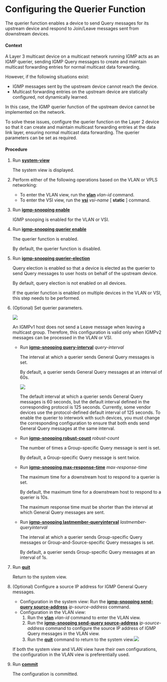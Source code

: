 Configuring the Querier Function
================================

The querier function enables a device to send Query messages for its upstream device and respond to Join/Leave messages sent from downstream devices.

#### Context

A Layer 3 multicast device on a multicast network running IGMP acts as an IGMP querier, sending IGMP Query messages to create and maintain multicast forwarding entries for normal multicast data forwarding.

However, if the following situations exist:

* IGMP messages sent by the upstream device cannot reach the device.
* Multicast forwarding entries on the upstream device are statically configured, not dynamically learned.

In this case, the IGMP querier function of the upstream device cannot be implemented on the network.

To solve these issues, configure the querier function on the Layer 2 device so that it can create and maintain multicast forwarding entries at the data link layer, ensuring normal multicast data forwarding. The querier parameters can be set as required.


#### Procedure

1. Run [**system-view**](cmdqueryname=system-view)
   
   
   
   The system view is displayed.
2. Perform either of the following operations based on the VLAN or VPLS networking:
   
   
   * To enter the VLAN view, run the [**vlan**](cmdqueryname=vlan) *vlan-id* command.
   * To enter the VSI view, run the [**vsi**](cmdqueryname=vsi) *vsi-name* [ **static** ] command.
3. Run [**igmp-snooping enable**](cmdqueryname=igmp-snooping+enable)
   
   
   
   IGMP snooping is enabled for the VLAN or VSI.
4. Run [**igmp-snooping querier enable**](cmdqueryname=igmp-snooping+querier+enable)
   
   
   
   The querier function is enabled.
   
   By default, the querier function is disabled.
5. Run [**igmp-snooping querier-election**](cmdqueryname=igmp-snooping+querier-election)
   
   
   
   Query election is enabled so that a device is elected as the querier to send Query messages to user hosts on behalf of the upstream device.
   
   By default, query election is not enabled on all devices.
   
   If the querier function is enabled on multiple devices in the VLAN or VSI, this step needs to be performed.
6. (Optional) Set querier parameters.
   
   ![](../../../../public_sys-resources/note_3.0-en-us.png) 
   
   An IGMPv1 host does not send a Leave message when leaving a multicast group. Therefore, this configuration is valid only when IGMPv2 messages can be processed in the VLAN or VSI.
   
   * Run [**igmp-snooping query-interval**](cmdqueryname=igmp-snooping+query-interval) *query-interval*
     
     The interval at which a querier sends General Query messages is set.
     
     By default, a querier sends General Query messages at an interval of 60s.
     
     ![](../../../../public_sys-resources/note_3.0-en-us.png) 
     
     The default interval at which a querier sends General Query messages is 60 seconds, but the default interval defined in the corresponding protocol is 125 seconds. Currently, some vendor devices use the protocol-defined default interval of 125 seconds. To enable the querier to interwork with such devices, you must change the corresponding configuration to ensure that both ends send General Query messages at the same interval.
   * Run [**igmp-snooping robust-count**](cmdqueryname=igmp-snooping+robust-count) *robust-count*
     
     The number of times a Group-specific Query message is sent is set.
     
     By default, a Group-specific Query message is sent twice.
   * Run [**igmp-snooping max-response-time**](cmdqueryname=igmp-snooping+max-response-time) *max-response-time*
     
     The maximum time for a downstream host to respond to a querier is set.
     
     By default, the maximum time for a downstream host to respond to a querier is 10s.
     
     The maximum response time must be shorter than the interval at which General Query messages are sent.
   * Run [**igmp-snooping lastmember-queryinterval**](cmdqueryname=igmp-snooping+lastmember-queryinterval) *lastmember-queryinterval*
     
     The interval at which a querier sends Group-specific Query messages or Group-and-Source-specific Query messages is set.
     
     By default, a querier sends Group-specific Query messages at an interval of 1s.
7. Run [**quit**](cmdqueryname=quit)
   
   
   
   Return to the system view.
8. (Optional) Configure a source IP address for IGMP General Query messages.
   
   
   * Configuration in the system view: Run the [**igmp-snooping send-query source-address**](cmdqueryname=igmp-snooping+send-query+source-address) *ip-source-address* command.
   * Configuration in the VLAN view:
     1. Run the [**vlan**](cmdqueryname=vlan) *vlan-id* command to enter the VLAN view.
     2. Run the [**igmp-snooping send-query source-address**](cmdqueryname=igmp-snooping+send-query+source-address) *ip-source-address* command to configure the source IP address of IGMP Query messages in the VLAN view.
     3. Run the [**quit**](cmdqueryname=quit) command to return to the system view.![](../../../../public_sys-resources/note_3.0-en-us.png) 
   
   If both the system view and VLAN view have their own configurations, the configuration in the VLAN view is preferentially used.
9. Run [**commit**](cmdqueryname=commit)
   
   
   
   The configuration is committed.